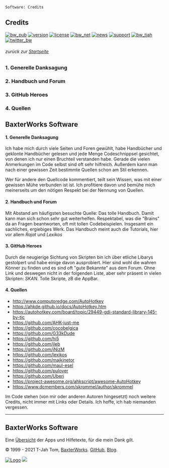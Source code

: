     Software: Credits  
<!-- Version 020 -->
<!-- Credits AHK Markdown, aktiv in BaxterWorks Software und pastebin -->

## Credits

<!-- START badges bw/software V002 -->
[![bw_pub](https://img.shields.io/badge/BaxterWorks-Software-dodgerblue?style=plastic)](http://www.baxterworks.de/software) [![version](https://img.shields.io/endpoint?color=yellow&style=plastic&url=https%3A%2F%2Fwww.tombesch.de%2Fapi%2Fjson%2Fbadge_bwsoft.json)](https://github.com/T-Jah) [![license](https://img.shields.io/github/license/t-Jah/baxterworks?color=limegreen&style=plastic)](https://www.tombesch.de/badge/license.htm) [![bw_net](https://img.shields.io/endpoint?style=plastic&url=https%3A%2F%2Fwww.tombesch.de%2Fapi%2Fjson%2Fbadge_bw_net.json)](https://www.tombesch.de/inhalt.htm) [![news](https://img.shields.io/endpoint?style=plastic&url=https%3A%2F%2Fwww.tombesch.de%2Fapi%2Fjson%2Fbadge_news.json)](https://www.tombesch.de/news/index.htm) [![support](https://img.shields.io/endpoint?style=plastic&url=https%3A%2F%2Fwww.tombesch.de%2Fapi%2Fjson%2Fbadge_support.json)](https://ko-fi.com/BaxterWorks) [![bw_tjah](https://img.shields.io/endpoint?style=plastic&url=https%3A%2F%2Fwww.tombesch.de%2Fapi%2Fjson%2Fbadge_bw.json)](https://www.tombesch.de/badge/t-jah.htm) [![twitter_bw](https://img.shields.io/twitter/follow/BaxterWorks?style=social)](https://twitter.com/BaxterWorks)
<!-- ENDE badges bw/software -->

###### zurück zur [Startseite](http://www.baxterworks.de/software)   

### 1. Generelle Danksagung
### 2. Handbuch und Forum
### 3. GitHub Heroes
### 4. Quellen

## BaxterWorks Software  
#### 1. Generelle Danksagung
Ich habe mich durch viele Seiten und Foren gewühlt, habe Handbücher und geklonte Handbücher gelesen und jede Menge Codeschnippsel gesichtet, von denen ich nur einen Bruchteil verstanden habe. Gerade die vielen Anmerkungen im Code selbst sind oft sehr hilfreich. Außerdem kann man nach einer gewissen Zeit bestimmte Quellen schon am Stil erkennen.

Wer für andere den Quellcode kommentiert, teilt sein Wissen, was mit einer gewissen Mühe verbunden ist ist. Ich profitiere davon und bemühe mich meinerseits um den nötigen Respekt bei der Nennung von Quellen. 

#### 2. Handbuch und Forum
Mit Abstand am häufigsten besuchte Quelle: Das tolle Handbuch. Damit kann man sich schon sehr gut weiterhelfen. Respektabel, was die "Brains" da an Fragen beantworten, oft mit tollen Codebeispielen. Insgesamt ein sachliches, ergiebiges Werk. Das Handbuch meint auch die Tutorials, hier vor allem *Rajat* und *Lexikos*

#### 3. GitHub Heroes
Durch die neugierige Sichtung von Skripten bin ich über etliche Libarys gestolpert und habe einige davon ausprobiert. Hier sind wohl die wahren Könner zu finden und es sind oft "gute Bekannte" aus dem Forum. Ohne Link und deswegen nicht in der folgenden Liste, aber sehr präsent in vielen Skripten: *SKAN*. Tolle Skripte, zB die AppBar.

#### 4. Quellen

- http://www.computoredge.com/AutoHotkey
- https://ahkde.github.io/docs/AutoHotkey.htm
- https://autohotkey.com/board/topic/29449-gdi-standard-library-145-by-tic
- https://github.com/AHK-just-me
- https://github.com/cocobelgica
- https://github.com/G33kDude
- https://github.com/hi5
- https://github.com/jleb
- https://github.com/jNizM
- https://github.com/lexikos
- https://github.com/majkinetor
- https://github.com/maul-esel
- https://github.com/pulover
- https://github.com/Uberi
- https://project-awesome.org/ahkscript/awesome-AutoHotkey
- https://www.dcmembers.com/skrommel/author/skrommel

Im Code stehen (von mir oder anderen Autoren hingesetzt) noch weitere Credits, nicht immer mit Links oder Details. Ich hoffe, ich hab niemanden vergessen.

<hr>

## BaxterWorks Software
Eine [Übersicht](http://www.baxterworks.de/software/hilfe/help.htm) der Apps und Hilfetexte, für die mein Dank gilt.   

© 1999 - 2021 T-Jah Tom, [BaxterWorks](http://www.baxterworks.de). [GitHub](https://github.com/T-Jah), [Blog](http://blog.baxterworks.de).  <p>
[![Logo](https://www.tombesch.de/icons/svg/BaxterWorks_Software.svg)](https://www.tombesch.de/icons/svg/BaxterWorks_Software.svg) 
<IMG SRC="https://www.tombesch.de/cgi-bin/location.cgi?seite=2021_credits">

<script src='https://storage.ko-fi.com/cdn/scripts/overlay-widget.js'></script>
<script>
  kofiWidgetOverlay.draw('baxterworks', {
    'type': 'floating-chat',
    'floating-chat.donateButton.text': 'Support me',
    'floating-chat.donateButton.background-color': '#00b9fe',
    'floating-chat.donateButton.text-color': '#fff'
  });
</script>